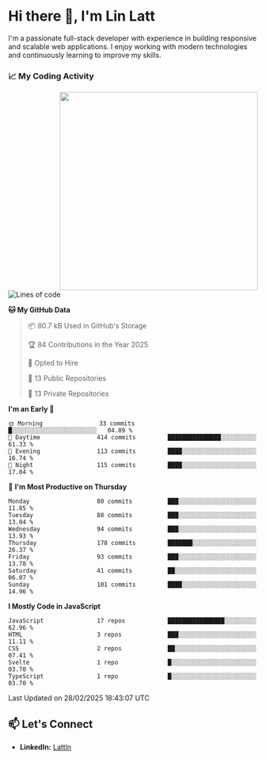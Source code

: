 # Hi there 👋, I'm Lin Latt

I'm a passionate full-stack developer with experience in building responsive and scalable web applications. I enjoy working with modern technologies and continuously learning to improve my skills.

### 📈 My Coding Activity 
<img src="https://github.com/user-attachments/assets/6cec4854-3eec-4600-9120-9be1d3cb2bfe"  width="400px" align="right">

<!--START_SECTION:waka-->
![Lines of code](https://img.shields.io/badge/From%20Hello%20World%20I%27ve%20Written-338.8%20thousand%20lines%20of%20code-blue)

**🐱 My GitHub Data** 

> 📦 80.7 kB Used in GitHub's Storage 
 > 
> 🏆 84 Contributions in the Year 2025
 > 
> 💼 Opted to Hire
 > 
> 📜 13 Public Repositories 
 > 
> 🔑 13 Private Repositories 
 > 
**I'm an Early 🐤** 

```text
🌞 Morning                33 commits          █░░░░░░░░░░░░░░░░░░░░░░░░   04.89 % 
🌆 Daytime                414 commits         ███████████████░░░░░░░░░░   61.33 % 
🌃 Evening                113 commits         ████░░░░░░░░░░░░░░░░░░░░░   16.74 % 
🌙 Night                  115 commits         ████░░░░░░░░░░░░░░░░░░░░░   17.04 % 
```
📅 **I'm Most Productive on Thursday** 

```text
Monday                   80 commits          ███░░░░░░░░░░░░░░░░░░░░░░   11.85 % 
Tuesday                  88 commits          ███░░░░░░░░░░░░░░░░░░░░░░   13.04 % 
Wednesday                94 commits          ███░░░░░░░░░░░░░░░░░░░░░░   13.93 % 
Thursday                 178 commits         ███████░░░░░░░░░░░░░░░░░░   26.37 % 
Friday                   93 commits          ███░░░░░░░░░░░░░░░░░░░░░░   13.78 % 
Saturday                 41 commits          ██░░░░░░░░░░░░░░░░░░░░░░░   06.07 % 
Sunday                   101 commits         ████░░░░░░░░░░░░░░░░░░░░░   14.96 % 
```


**I Mostly Code in JavaScript** 

```text
JavaScript               17 repos            ████████████████░░░░░░░░░   62.96 % 
HTML                     3 repos             ███░░░░░░░░░░░░░░░░░░░░░░   11.11 % 
CSS                      2 repos             ██░░░░░░░░░░░░░░░░░░░░░░░   07.41 % 
Svelte                   1 repo              █░░░░░░░░░░░░░░░░░░░░░░░░   03.70 % 
TypeScript               1 repo              █░░░░░░░░░░░░░░░░░░░░░░░░   03.70 % 
```




 Last Updated on 28/02/2025 18:43:07 UTC
<!--END_SECTION:waka-->

## 📫 Let's Connect

- **LinkedIn:** [Lattln](https://linkedin.com/in/lin-latt)
<!-- - **Portfolio:** [Your Portfolio](https://yourportfolio.com) -->
